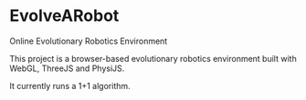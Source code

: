EvolveARobot
============

Online Evolutionary Robotics Environment

This project is a browser-based evolutionary robotics environment built with WebGL, ThreeJS and PhysiJS.

It currently runs a 1+1 algorithm.

